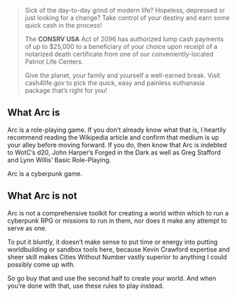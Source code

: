 > Sick of the day-to-day grind of modern life? Hopeless, depressed or just looking for a change? Take control of your destiny and earn some quick cash in the process!
>
> The **CONSRV USA** Act of 2096 has authorized lump cash payments of up to $25,000 to a beneficiary of your choice upon receipt of a notarized death certificate from one of our conveniently-located Patriot Life Centers.
>
> Give the planet, your family and yourself a well-earned break. Visit cash4life.gov to pick the quick, easy and painless euthanasia package that’s right for you!

## What Arc is

Arc is a role-playing game. If you don’t already know what that is, I heartily recommend reading the Wikipedia article and confirm that medium is up your alley before moving forward. If you do, then know that Arc is indebted to WotC’s d20, John Harper’s Forged in the Dark as well as Greg Stafford and Lynn Willis’ Basic Role-Playing.

Arc is a cyberpunk game.

## What Arc is not

Arc is not a comprehensive toolkit for creating a world within which to run a cyberpunk RPG or missions to run in them, nor does it make any attempt to serve as one.

To put it bluntly, it doesn’t make sense to put time or energy into putting worldbuilding or sandbox tools here, because Kevin Crawford expertise and sheer skill makes Cities Without Number vastly superior to anything I could possibly come up with.

So go buy that and use the second half to create your world. And when you’re done with that, use these rules to play instead.
